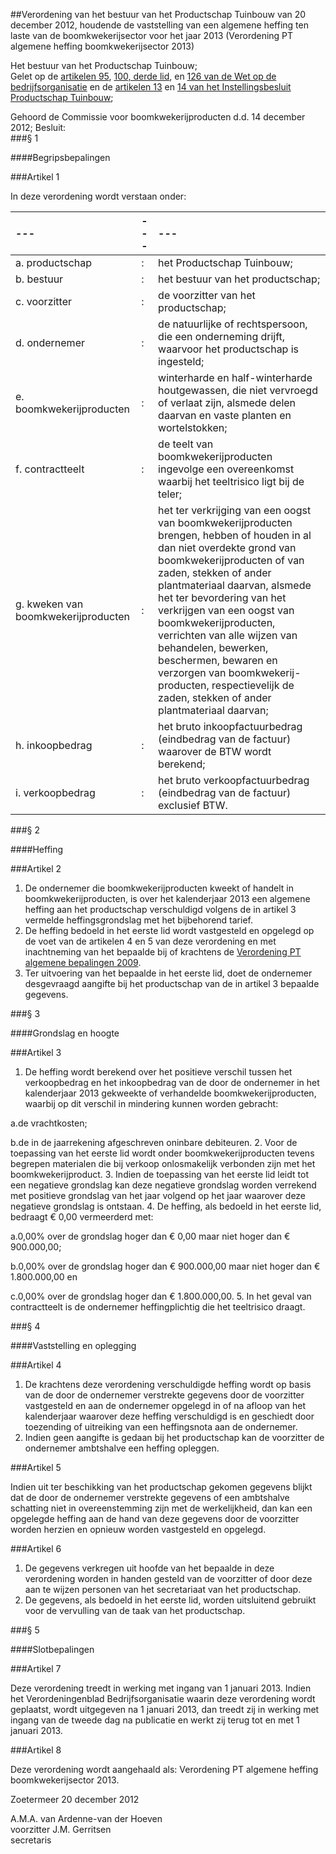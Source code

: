 <meta http-equiv='Content-Type' content='text/html; charset=utf-8' />

##Verordening van het bestuur van het Productschap Tuinbouw van 20 december 2012, houdende de vaststelling van een algemene heffing ten laste van de boomkwekerijsector voor het jaar 2013 (Verordening PT algemene heffing boomkwekerijsector 2013)

Het bestuur van het Productschap Tuinbouw;  
Gelet op de [artikelen 95](../../../../../../../../wet/wet/op/de/bedrijfsorganisatie/BWBR0002058/README.md), [100, derde lid](../../../../../../../../wet/wet/op/de/bedrijfsorganisatie/BWBR0002058/README.md), en [126 van de Wet op de bedrijfsorganisatie](../../../../../../../../wet/wet/op/de/bedrijfsorganisatie/BWBR0002058/README.md) en de [artikelen 13](../../../../../../../../AMvB/instellingsbesluit/productschap/tuinbouw/BWBR0016235/README.md) en [14 van het Instellingsbesluit Productschap Tuinbouw](../../../../../../../../AMvB/instellingsbesluit/productschap/tuinbouw/BWBR0016235/README.md);

Gehoord de Commissie voor boomkwekerijproducten d.d. 14 december 2012;
Besluit:    
###§ 1 

####Begripsbepalingen

###Artikel 1 

In deze verordening wordt verstaan onder: 

| --- | --- | --- |
|:---|:---|:---|
|a. productschap |: |het Productschap Tuinbouw; |
|b. bestuur |: |het bestuur van het productschap; |
|c. voorzitter |: |de voorzitter van het productschap; |
|d. ondernemer |: |de natuurlijke of rechtspersoon, die een onderneming drijft, waarvoor het productschap is ingesteld; |
|e. boomkwekerijproducten |: |winterharde en half-winterharde houtgewassen, die niet vervroegd of verlaat zijn, alsmede delen daarvan en vaste planten en wortelstokken;  |
|f. contractteelt |: |de teelt van boomkwekerijproducten ingevolge een overeenkomst waarbij het teeltrisico ligt bij de teler; |
|g. kweken van boomkwekerijproducten |: |het ter verkrijging van een oogst van boomkwekerijproducten brengen, hebben of houden in al dan niet overdekte grond van boomkwekerijproducten of van zaden, stekken of ander plantmateriaal daarvan, alsmede het ter bevordering van het verkrijgen van een oogst van boomkwekerijproducten, verrichten van alle wijzen van behandelen, bewerken, beschermen, bewaren en verzorgen van boomkwekerij-producten, respectievelijk de zaden, stekken of ander plantmateriaal daarvan; |
|h. inkoopbedrag |: |het bruto inkoopfactuurbedrag (eindbedrag van de factuur) waarover de BTW wordt berekend; |
|i. verkoopbedrag |: |het bruto verkoopfactuurbedrag (eindbedrag van de factuur) exclusief BTW. |

###§ 2 

####Heffing

###Artikel 2 

1. De ondernemer die boomkwekerijproducten kweekt of handelt in boomkwekerijproducten, is over het kalenderjaar 2013 een algemene heffing aan het productschap verschuldigd volgens de in artikel 3 vermelde heffingsgrondslag met het bijbehorend tarief. 
2. De heffing bedoeld in het eerste lid wordt vastgesteld en opgelegd op de voet van de artikelen 4 en 5 van deze verordening en met inachtneming van het bepaalde bij of krachtens de [Verordening PT algemene bepalingen 2009](../../../../../../../../pbo/verordening/pt/algemene/bepalingen/2009/BWBR0027562/README.md).
3. Ter uitvoering van het bepaalde in het eerste lid, doet de ondernemer desgevraagd aangifte bij het productschap van de in artikel 3 bepaalde gegevens.

###§ 3 

####Grondslag en hoogte

###Artikel 3 

1. De heffing wordt berekend over het positieve verschil tussen het verkoopbedrag en het inkoopbedrag van de door de ondernemer in het kalenderjaar 2013 gekweekte of verhandelde boomkwekerijproducten, waarbij op dit verschil in mindering kunnen worden gebracht:

a.de vrachtkosten;

b.de in de jaarrekening afgeschreven oninbare debiteuren. 
2. Voor de toepassing van het eerste lid wordt onder boomkwekerijproducten tevens begrepen materialen die bij verkoop onlosmakelijk verbonden zijn met het boomkwekerijproduct. 
3. Indien de toepassing van het eerste lid leidt tot een negatieve grondslag kan deze negatieve grondslag worden verrekend met positieve grondslag van het jaar volgend op het jaar waarover deze negatieve grondslag is ontstaan. 
4. De heffing, als bedoeld in het eerste lid, bedraagt € 0,00 vermeerderd met:

a.0,00% over de grondslag hoger dan € 0,00 maar niet hoger dan € 900.000,00;

b.0,00% over de grondslag hoger dan € 900.000,00 maar niet hoger dan € 1.800.000,00 en

c.0,00% over de grondslag hoger dan € 1.800.000,00.
5. In het geval van contractteelt is de ondernemer heffingplichtig die het teeltrisico draagt.

###§ 4 

####Vaststelling en oplegging

###Artikel 4 

1. De krachtens deze verordening verschuldigde heffing wordt op basis van de door de ondernemer verstrekte gegevens door de voorzitter vastgesteld en aan de ondernemer opgelegd in of na afloop van het kalenderjaar waarover deze heffing verschuldigd is en geschiedt door toezending of uitreiking van een heffingsnota aan de ondernemer. 
2. Indien geen aangifte is gedaan bij het productschap kan de voorzitter de ondernemer ambtshalve een heffing opleggen.

###Artikel 5 

Indien uit ter beschikking van het productschap gekomen gegevens blijkt dat de door de ondernemer verstrekte gegevens of een ambtshalve schatting niet in overeenstemming zijn met de werkelijkheid, dan kan een opgelegde heffing aan de hand van deze gegevens door de voorzitter worden herzien en opnieuw worden vastgesteld en opgelegd. 

###Artikel 6 

1. De gegevens verkregen uit hoofde van het bepaalde in deze verordening worden in handen gesteld van de voorzitter of door deze aan te wijzen personen van het secretariaat van het productschap. 
2. De gegevens, als bedoeld in het eerste lid, worden uitsluitend gebruikt voor de vervulling van de taak van het productschap.

###§ 5 

####Slotbepalingen

###Artikel 7 

Deze verordening treedt in werking met ingang van 1 januari 2013. Indien het Verordeningenblad Bedrijfsorganisatie waarin deze verordening wordt geplaatst, wordt uitgegeven na 1 januari 2013, dan treedt zij in werking met ingang van de tweede dag na publicatie en werkt zij terug tot en met 1 januari 2013. 

###Artikel 8 

Deze verordening wordt aangehaald als: Verordening PT algemene heffing boomkwekerijsector 2013. 

Zoetermeer 
20 december 2012   

A.M.A. van Ardenne-van der Hoeven  
voorzitter 
J.M. Gerritsen  
secretaris    
